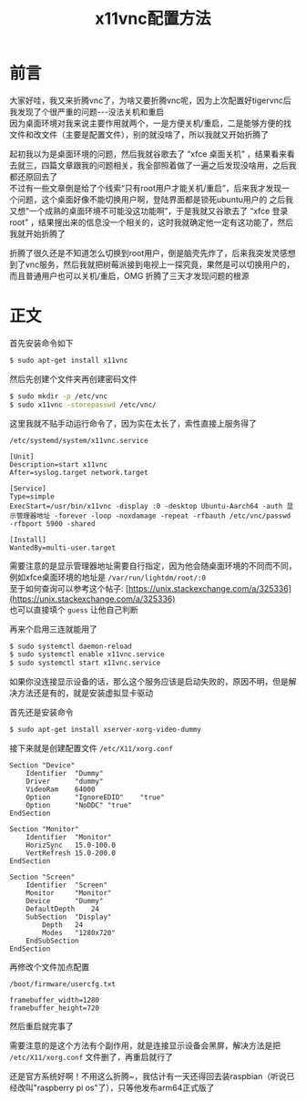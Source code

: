 ﻿---
title: x11vnc配置方法
categories: 树莓派
tags: [linux arm,vnc]
---

# 前言

大家好哇，我又来折腾vnc了，为啥又要折腾vnc呢，因为上次配置好tigervnc后我发现了个很严重的问题---没法关机和重启  
因为桌面环境对我来说主要作用就两个，一是方便关机/重启，二是能够方便的找文件和改文件（主要是配置文件），别的就没啥了，所以我就又开始折腾了

起初我以为是桌面环境的问题，然后我就谷歌去了 “xfce 桌面关机” ，结果看来看去就三，四篇文章跟我的问题相关，我全部照着做了一遍之后发现没啥用，之后我都还原回去了  
不过有一些文章倒是给了个线索“只有root用户才能关机/重启”，后来我才发现一个问题，这个桌面好像不能切换用户啊，登陆界面都是锁死ubuntu用户的
之后我又想“一个成熟的桌面环境不可能没这功能啊”，于是我就又谷歌去了 “xfce 登录root” ，结果搜出来的信息没一个相关的，这时我就确定他一定有这功能了，然后我就开始折腾了

折腾了很久还是不知道怎么切换到root用户，倒是脑壳先炸了，后来我突发灵感想到了vnc服务，然后我就把树莓派接到电视上一探究竟，果然是可以切换用户的，而且普通用户也可以关机/重启，OMG 折腾了三天才发现问题的根源

# 正文

首先安装命令如下

``` bash
$ sudo apt-get install x11vnc
```

然后先创建个文件夹再创建密码文件

``` bash
$ sudo mkdir -p /etc/vnc
$ sudo x11vnc -storepasswd /etc/vnc/
```

这里我就不贴手动运行命令了，因为实在太长了，索性直接上服务得了

`/etc/systemd/system/x11vnc.service`

```
[Unit]
Description=start x11vnc
After=syslog.target network.target

[Service]
Type=simple
ExecStart=/usr/bin/x11vnc -display :0 -desktop Ubuntu-Aarch64 -auth 显示管理器地址 -forever -loop -noxdamage -repeat -rfbauth /etc/vnc/passwd -rfbport 5900 -shared

[Install]
WantedBy=multi-user.target
```

需要注意的是显示管理器地址需要自行指定，因为他会随桌面环境的不同而不同，例如xfce桌面环境的地址是 `/var/run/lightdm/root/:0`  
至于如何查询可以参考这个帖子: [https://unix.stackexchange.com/a/325336](https://unix.stackexchange.com/a/325336)  
也可以直接填个 `guess` 让他自己判断

再来个启用三连就能用了

``` bash
$ sudo systemctl daemon-reload
$ sudo systemctl enable x11vnc.service
$ sudo systemctl start x11vnc.service
```

如果你没连接显示设备的话，那么这个服务应该是启动失败的，原因不明，但是解决方法还是有的，就是安装虚拟显卡驱动

首先还是安装命令

``` bash
$ sudo apt-get install xserver-xorg-video-dummy
```

接下来就是创建配置文件 `/etc/X11/xorg.conf`

```
Section "Device"
    Identifier  "Dummy"
    Driver      "dummy"
    VideoRam    64000
    Option      "IgnoreEDID"    "true"
    Option      "NoDDC" "true"
EndSection

Section "Monitor"
    Identifier  "Monitor"
    HorizSync   15.0-100.0
    VertRefresh 15.0-200.0
EndSection

Section "Screen"
    Identifier  "Screen"
    Monitor     "Monitor"
    Device      "Dummy"
    DefaultDepth    24
    SubSection  "Display"
        Depth   24
        Modes   "1280x720"
    EndSubSection
EndSection
```

再修改个文件加点配置

`/boot/firmware/usercfg.txt`

```
framebuffer_width=1280
framebuffer_height=720
```

然后重启就完事了

需要注意的是这个方法有个副作用，就是连接显示设备会黑屏，解决方法是把 `/etc/X11/xorg.conf` 文件删了，再重启就行了

还是官方系统好啊！不用这么折腾~，我估计有一天还得回去装raspbian（听说已经改叫"raspberry pi os"了），只等他发布arm64正式版了
